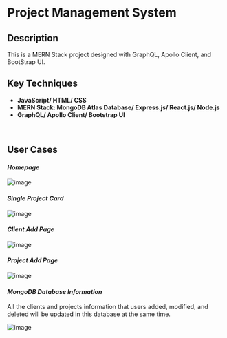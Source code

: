 # Project Management System

## Description

This is a MERN Stack project designed with GraphQL, Apollo Client, and BootStrap UI. 
<br />
 
## Key Techniques

* **JavaScript/ HTML/ CSS**
* **MERN Stack: MongoDB Atlas Database/  Express.js/  React.js/  Node.js**
* **GraphQL/ Apollo Client/ Bootstrap UI**
<br />
 
## User Cases
 
#### *Homepage*
![image](https://user-images.githubusercontent.com/107600887/174137037-6800a8fd-a7c4-43d8-87f2-2f84fa5bb581.png)

#### *Single Project Card*
![image](https://user-images.githubusercontent.com/107600887/174138828-517c1ca5-bb27-468e-9998-8cd98f610800.png)

#### *Client Add Page*
![image](https://user-images.githubusercontent.com/107600887/174139421-795123f9-a29c-4449-843a-1332dbc94e02.png)

#### *Project Add Page*
![image](https://user-images.githubusercontent.com/107600887/174139451-27aa592e-a9c7-44d7-9cb6-be198529016b.png)

#### *MongoDB Database Information*
All the clients and projects information that users added, modified, and deleted will be updated in this database at the same time.

![image](https://user-images.githubusercontent.com/107600887/174414822-eaafb992-d139-44a5-a016-a23ca6b36faa.png)




